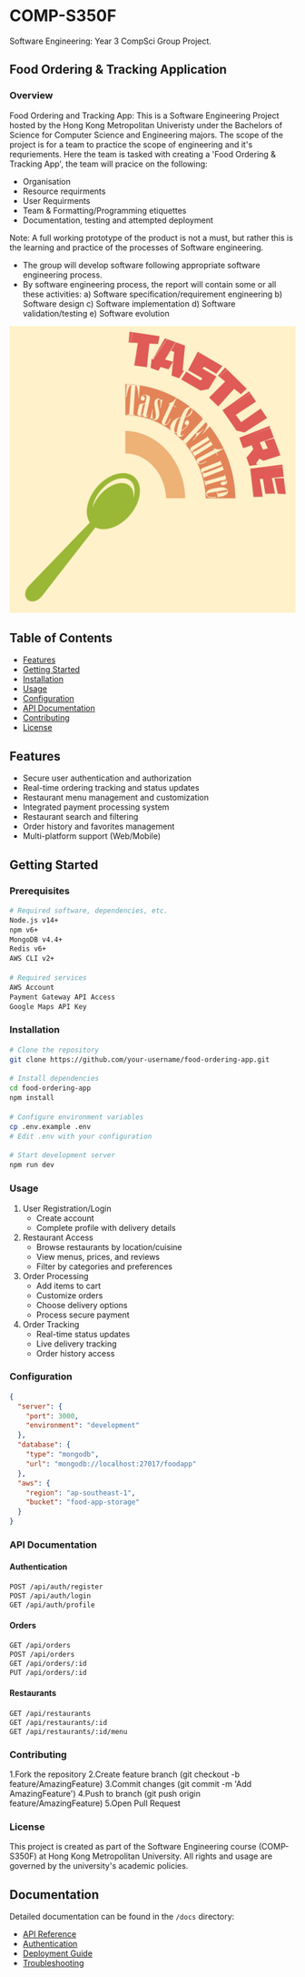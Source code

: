 # COMP-S350F
Software Engineering: Year 3 CompSci Group Project.

## Food Ordering & Tracking Application

### Overview
Food Ordering and Tracking App:
This is a Software Engineering Project hosted by the Hong Kong Metropolitan Univeristy under the Bachelors of Science for Computer Science and Engineering majors.
The scope of the project is for a team to practice the scope of engineering and it's requriements.
Here the team is tasked with creating a 'Food Ordering & Tracking App', the team will pracice on the following:
- Organisation
- Resource requirments
- User Requirments
- Team & Formatting/Programming etiquettes
- Documentation, testing and attempted deployment

Note: A full working prototype of the product is not a must, but rather this is the learning and practice of the processes of Software engineering.

- The group will develop software following appropriate software engineering process.
- By software engineering process, the report will contain some or all these activities:
a) Software specification/requirement engineering
b) Software design
c) Software implementation
d) Software validation/testing
e) Software evolution 

![Project Logo/Screenshot](https://github.com/OneCrispyDuck/COMP-S350/blob/main/COMP-S350-main/Picture%20material/Logo.jpg)

## Table of Contents
- [Features](#features)
- [Getting Started](#getting-started)
- [Installation](#installation)
- [Usage](#usage)
- [Configuration](#configuration)
- [API Documentation](#api-documentation)
- [Contributing](#contributing)
- [License](#license)

## Features
- Secure user authentication and authorization
- Real-time ordering tracking and status updates
- Restaurant menu management and customization
- Integrated payment processing system
- Restaurant search and filtering
- Order history and favorites management
- Multi-platform support (Web/Mobile)

## Getting Started

### Prerequisites
```bash
# Required software, dependencies, etc.
Node.js v14+
npm v6+
MongoDB v4.4+
Redis v6+
AWS CLI v2+

# Required services
AWS Account
Payment Gateway API Access
Google Maps API Key
```

### Installation
```bash
# Clone the repository
git clone https://github.com/your-username/food-ordering-app.git

# Install dependencies
cd food-ordering-app
npm install

# Configure environment variables
cp .env.example .env
# Edit .env with your configuration

# Start development server
npm run dev
```

### Usage
1. User Registration/Login
    - Create account 
    - Complete profile with delivery details
2. Restaurant Access
    - Browse restaurants by location/cuisine
    - View menus, prices, and reviews
    - Filter by categories and preferences
3. Order Processing
    - Add items to cart
    - Customize orders
    - Choose delivery options
    - Process secure payment
4. Order Tracking
    - Real-time status updates
    - Live delivery tracking
    - Order history access

### Configuration
```json
{
  "server": {
    "port": 3000,
    "environment": "development"
  },
  "database": {
    "type": "mongodb",
    "url": "mongodb://localhost:27017/foodapp"
  },
  "aws": {
    "region": "ap-southeast-1",
    "bucket": "food-app-storage"
  }
}
```

### API Documentation

#### Authentication
```
POST /api/auth/register
POST /api/auth/login
GET /api/auth/profile
```
#### Orders
```
GET /api/orders
POST /api/orders
GET /api/orders/:id
PUT /api/orders/:id
```
#### Restaurants
```
GET /api/restaurants
GET /api/restaurants/:id
GET /api/restaurants/:id/menu
```

### Contributing
1.Fork the repository
2.Create feature branch (git checkout -b feature/AmazingFeature)
3.Commit changes (git commit -m 'Add AmazingFeature')
4.Push to branch (git push origin feature/AmazingFeature)
5.Open Pull Request

### License
This project is created as part of the Software Engineering course (COMP-S350F) at Hong Kong Metropolitan University. All rights and usage are governed by the university's academic policies.


## Documentation
Detailed documentation can be found in the `/docs` directory:
- [API Reference](/docs/api/endpoints.md)
- [Authentication](/docs/api/authentication.md)
- [Deployment Guide](/docs/deployment.md)
- [Troubleshooting](/docs/troubleshooting.md)
